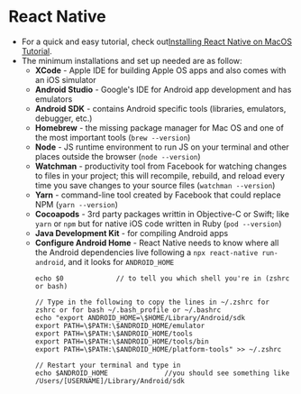 # React Native

* For a quick and easy tutorial, check out[Installing React Native on MacOS Tutorial](https://academy.infinite.red/p/installing-react-native-tutorial-on-macos).
* The minimum installations and set up needed are as follow:
    * **XCode** - Apple IDE for building Apple OS apps and also comes with an iOS simulator
    * **Android Studio** - Google's IDE for Android app development and has emulators
    * **Android SDK** - contains Android specific tools (libraries, emulators, debugger, etc.)
    * **Homebrew** - the missing package manager for Mac OS and one of the most important tools (`brew --version`)
    * **Node** - JS runtime environment to run JS on your terminal and other places outside the browser (`node --version`)
    * **Watchman** - productivity tool from Facebook for watching changes to files in your project; this will recompile, rebuild, and reload every time you save changes to your source files (`watchman --version`)
    * **Yarn** - command-line tool created by Facebook that could replace NPM (`yarn --version`)
    * **Cocoapods** - 3rd party packages writtin in Objective-C or Swift; like `yarn` or `npm` but for native iOS code written in Ruby (`pod --version`)
    * **Java Development Kit** - for compiling Android apps
    * **Configure Android Home** - React Native needs to know where all the Android dependencies live following a `npx react-native run-android`, and it looks for `ANDROID_HOME`
        ```
        echo $0             // to tell you which shell you're in (zshrc or bash)

        // Type in the following to copy the lines in ~/.zshrc for zshrc or for bash ~/.bash_profile or ~/.bashrc
        echo "export ANDROID_HOME=\$HOME/Library/Android/sdk
        export PATH=\$PATH:\$ANDROID_HOME/emulator
        export PATH=\$PATH:\$ANDROID_HOME/tools
        export PATH=\$PATH:\$ANDROID_HOME/tools/bin
        export PATH=\$PATH:\$ANDROID_HOME/platform-tools" >> ~/.zshrc

        // Restart your terminal and type in
        echo $ANDROID_HOME              //you should see something like /Users/[USERNAME]/Library/Android/sdk
        ```